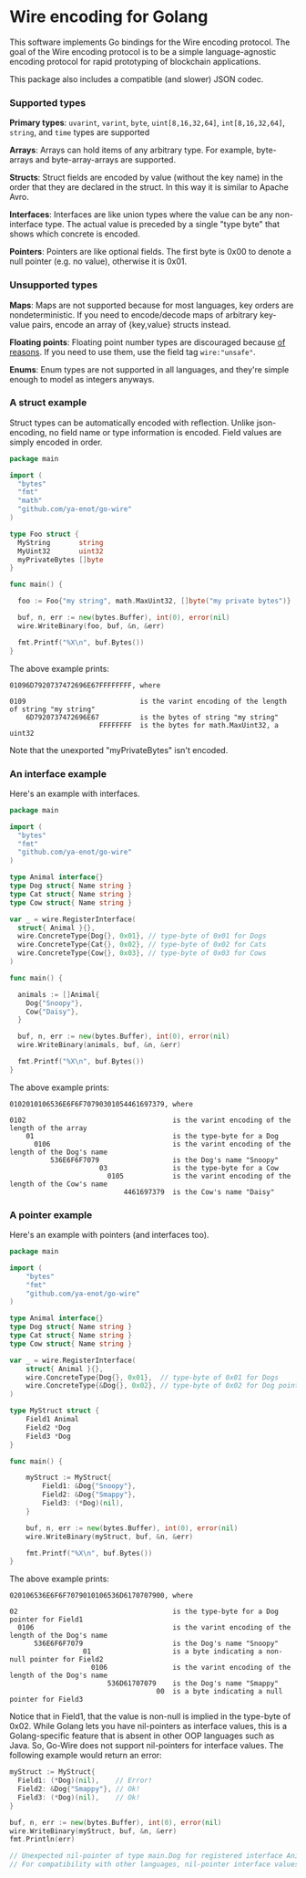 # Wire encoding for Golang

This software implements Go bindings for the Wire encoding protocol.
The goal of the Wire encoding protocol is to be a simple language-agnostic encoding protocol for rapid prototyping of blockchain applications.

This package also includes a compatible (and slower) JSON codec.

### Supported types

**Primary types**: `uvarint`, `varint`, `byte`, `uint[8,16,32,64]`, `int[8,16,32,64]`, `string`, and `time` types are supported

**Arrays**: Arrays can hold items of any arbitrary type.  For example, byte-arrays and byte-array-arrays are supported.

**Structs**: Struct fields are encoded by value (without the key name) in the order that they are declared in the struct.  In this way it is similar to Apache Avro.

**Interfaces**: Interfaces are like union types where the value can be any non-interface type. The actual value is preceded by a single "type byte" that shows which concrete is encoded.

**Pointers**: Pointers are like optional fields.  The first byte is 0x00 to denote a null pointer (e.g. no value), otherwise it is 0x01.

### Unsupported types

**Maps**: Maps are not supported because for most languages, key orders are nondeterministic.
If you need to encode/decode maps of arbitrary key-value pairs, encode an array of {key,value} structs instead.

**Floating points**: Floating point number types are discouraged because [of reasons](http://gafferongames.com/networking-for-game-programmers/floating-point-determinism/).  If you need to use them, use the field tag `wire:"unsafe"`.

**Enums**: Enum types are not supported in all languages, and they're simple enough to model as integers anyways.

### A struct example

Struct types can be automatically encoded with reflection.  Unlike json-encoding, no field
name or type information is encoded.  Field values are simply encoded in order.

```go
package main

import (
  "bytes"
  "fmt"
  "math"
  "github.com/ya-enot/go-wire"
)

type Foo struct {
  MyString       string
  MyUint32       uint32
  myPrivateBytes []byte
}

func main() {

  foo := Foo{"my string", math.MaxUint32, []byte("my private bytes")}

  buf, n, err := new(bytes.Buffer), int(0), error(nil)
  wire.WriteBinary(foo, buf, &n, &err)

  fmt.Printf("%X\n", buf.Bytes())
}
```

The above example prints:

```
01096D7920737472696E67FFFFFFFF, where

0109                            is the varint encoding of the length of string "my string"
    6D7920737472696E67          is the bytes of string "my string"
                      FFFFFFFF  is the bytes for math.MaxUint32, a uint32
```

Note that the unexported "myPrivateBytes" isn't encoded.

### An interface example

Here's an example with interfaces.

```go
package main

import (
  "bytes"
  "fmt"
  "github.com/ya-enot/go-wire"
)

type Animal interface{}
type Dog struct{ Name string }
type Cat struct{ Name string }
type Cow struct{ Name string }

var _ = wire.RegisterInterface(
  struct{ Animal }{},
  wire.ConcreteType{Dog{}, 0x01}, // type-byte of 0x01 for Dogs
  wire.ConcreteType{Cat{}, 0x02}, // type-byte of 0x02 for Cats
  wire.ConcreteType{Cow{}, 0x03}, // type-byte of 0x03 for Cows
)

func main() {

  animals := []Animal{
    Dog{"Snoopy"},
    Cow{"Daisy"},
  }

  buf, n, err := new(bytes.Buffer), int(0), error(nil)
  wire.WriteBinary(animals, buf, &n, &err)

  fmt.Printf("%X\n", buf.Bytes())
}
```

The above example prints:

```
0102010106536E6F6F70790301054461697379, where

0102                                    is the varint encoding of the length of the array
    01                                  is the type-byte for a Dog
      0106                              is the varint encoding of the length of the Dog's name
          536E6F6F7079                  is the Dog's name "Snoopy"
                      03                is the type-byte for a Cow
                        0105            is the varint encoding of the length of the Cow's name
                            4461697379  is the Cow's name "Daisy"
```

### A pointer example

Here's an example with pointers (and interfaces too).

```go
package main

import (
	"bytes"
	"fmt"
	"github.com/ya-enot/go-wire"
)

type Animal interface{}
type Dog struct{ Name string }
type Cat struct{ Name string }
type Cow struct{ Name string }

var _ = wire.RegisterInterface(
	struct{ Animal }{},
	wire.ConcreteType{Dog{}, 0x01},  // type-byte of 0x01 for Dogs
	wire.ConcreteType{&Dog{}, 0x02}, // type-byte of 0x02 for Dog pointers
)

type MyStruct struct {
	Field1 Animal
	Field2 *Dog
	Field3 *Dog
}

func main() {

	myStruct := MyStruct{
		Field1: &Dog{"Snoopy"},
		Field2: &Dog{"Smappy"},
		Field3: (*Dog)(nil),
	}

	buf, n, err := new(bytes.Buffer), int(0), error(nil)
	wire.WriteBinary(myStruct, buf, &n, &err)

	fmt.Printf("%X\n", buf.Bytes())
}
```

The above example prints:

```
020106536E6F6F7079010106536D6170707900, where

02                                      is the type-byte for a Dog pointer for Field1
  0106                                  is the varint encoding of the length of the Dog's name
      536E6F6F7079                      is the Dog's name "Snoopy"
                  01                    is a byte indicating a non-null pointer for Field2
                    0106                is the varint encoding of the length of the Dog's name
                        536D61707079    is the Dog's name "Smappy"
                                    00  is a byte indicating a null pointer for Field3
```

Notice that in Field1, that the value is non-null is implied in the type-byte of 0x02.
While Golang lets you have nil-pointers as interface values, this is a Golang-specific feature that is absent in other OOP languages
such as Java.  So, Go-Wire does not support nil-pointers for interface values.  The following example would return an error:

```go
myStruct := MyStruct{
  Field1: (*Dog)(nil),    // Error!
  Field2: &Dog{"Smappy"}, // Ok!
  Field3: (*Dog)(nil),    // Ok!
}

buf, n, err := new(bytes.Buffer), int(0), error(nil)
wire.WriteBinary(myStruct, buf, &n, &err)
fmt.Println(err)

// Unexpected nil-pointer of type main.Dog for registered interface Animal.
// For compatibility with other languages, nil-pointer interface values are forbidden.
```
